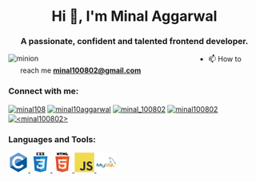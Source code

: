 <h1 align="center">Hi 👋, I'm Minal Aggarwal</h1>
<h3 align="center">A passionate, confident and talented frontend developer. </h3>
<img align="left" alt="minion" width="400" src="https://64.media.tumblr.com/7514cdd66605a49784fb87342096d4c5/5b11f9733736c6e8-63/s1280x1920/b493c5e5ba0c75e5d88bd099931f73c5fd3133e9.gifv">

- 📫 How to reach me **minal100802@gmail.com**

<h3 align="left">Connect with me:</h3>
<p align="left">
<a href="https://dev.to/minal108" target="blank"><img align="center" src="https://raw.githubusercontent.com/rahuldkjain/github-profile-readme-generator/master/src/images/icons/Social/devto.svg" alt="minal108" height="30" width="40" /></a>
<a href="https://linkedin.com/in/minal10aggarwal" target="blank"><img align="center" src="https://raw.githubusercontent.com/rahuldkjain/github-profile-readme-generator/master/src/images/icons/Social/linked-in-alt.svg" alt="minal10aggarwal" height="30" width="40" /></a>
<a href="https://instagram.com/minal_100802" target="blank"><img align="center" src="https://raw.githubusercontent.com/rahuldkjain/github-profile-readme-generator/master/src/images/icons/Social/instagram.svg" alt="minal_100802" height="30" width="40" /></a>
<a href="https://dribbble.com/minal100802" target="blank"><img align="center" src="https://raw.githubusercontent.com/rahuldkjain/github-profile-readme-generator/master/src/images/icons/Social/dribbble.svg" alt="minal100802" height="30" width="40" /></a>
<a href="https://auth.geeksforgeeks.org/user/<minal100802>" target="blank"><img align="center" src="https://raw.githubusercontent.com/rahuldkjain/github-profile-readme-generator/master/src/images/icons/Social/geeks-for-geeks.svg" alt="<minal100802>" height="30" width="40" /></a>
</p>

<h3 align="left">Languages and Tools:</h3>
<p align="left"> <a href="https://www.cprogramming.com/" target="_blank" rel="noreferrer"> <img src="https://raw.githubusercontent.com/devicons/devicon/master/icons/c/c-original.svg" alt="c" width="40" height="40"/> </a> <a href="https://www.w3schools.com/css/" target="_blank" rel="noreferrer"> <img src="https://raw.githubusercontent.com/devicons/devicon/master/icons/css3/css3-original-wordmark.svg" alt="css3" width="40" height="40"/> </a> <a href="https://www.w3.org/html/" target="_blank" rel="noreferrer"> <img src="https://raw.githubusercontent.com/devicons/devicon/master/icons/html5/html5-original-wordmark.svg" alt="html5" width="40" height="40"/> </a> <a href="https://developer.mozilla.org/en-US/docs/Web/JavaScript" target="_blank" rel="noreferrer"> <img src="https://raw.githubusercontent.com/devicons/devicon/master/icons/javascript/javascript-original.svg" alt="javascript" width="40" height="40"/> </a> <a href="https://www.mysql.com/" target="_blank" rel="noreferrer"> <img src="https://raw.githubusercontent.com/devicons/devicon/master/icons/mysql/mysql-original-wordmark.svg" alt="mysql" width="40" height="40"/> </a> </p>
